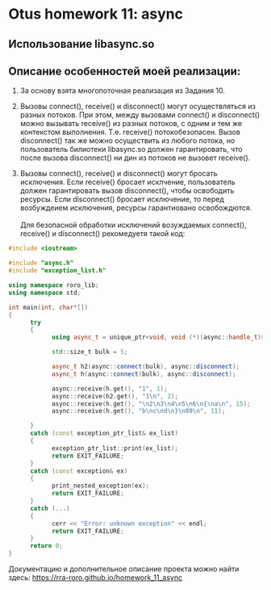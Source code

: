 # Otus homework 11: async

## Использование libasync.so


## Описание особенностей моей реализации:

1)  За основу взята многопоточная реализация из Задания 10.

2)  Вызовы  connect(), receive() и disconnect() могут осуществляться из разных потоков.
    При этом, между вызовами connect() и disconnect() можно вызывать receive() из разных потоков, с одним и тем же контекстом выполнения.
    Т.е. receive() потокобезопасен.
    Вызов disconnect() так же можно осуществить из любого потока, но пользователь билиотеки libasync.so должен гарантировать, что после вызова disconnect()
    ни дин из потоков не вызовет receive().

3)  Вызовы  connect(), receive() и disconnect() могут бросать исключения.
    Если receive() бросает исклчение, пользователь должен гарантировать вызов disconnect(), чтобы освободить ресурсы.
    Если disconnect() бросает исключение, то перед возбуждеием исключения, ресурсы гарантиовано освобождются.<br><br>
    Для безопасной обработки исключений возуждаемых connect(), receive() и disconnect() рекомедуетя такой код:
```cpp
#include <iostream>

#include "async.h"
#include "exception_list.h"

using namespace roro_lib;
using namespace std;

int main(int, char*[])
{
      try
      {
            using async_t = unique_ptr<void, void (*)(async::handle_t)>;

            std::size_t bulk = 5;

            async_t h2(async::connect(bulk), async::disconnect);
            async_t h(async::connect(bulk), async::disconnect);

            async::receive(h.get(), "1", 1);
            async::receive(h2.get(), "1\n", 2);
            async::receive(h.get(), "\n2\n3\n4\n5\n6\n{\na\n", 15);
            async::receive(h.get(), "b\nc\nd\n}\n89\n", 11);

      }
      catch (const exception_ptr_list& ex_list)
      {
            exception_ptr_list::print(ex_list);
            return EXIT_FAILURE;
      }
      catch (const exception& ex)
      {
            print_nested_exception(ex);
            return EXIT_FAILURE;
      }
      catch (...)
      {
            cerr << "Error: unknown exception" << endl;
            return EXIT_FAILURE;
      }
      return 0;
}
```

Документацию и дополнительное описание проекта можно найти здесь:
https://rra-roro.github.io/homework_11_async
